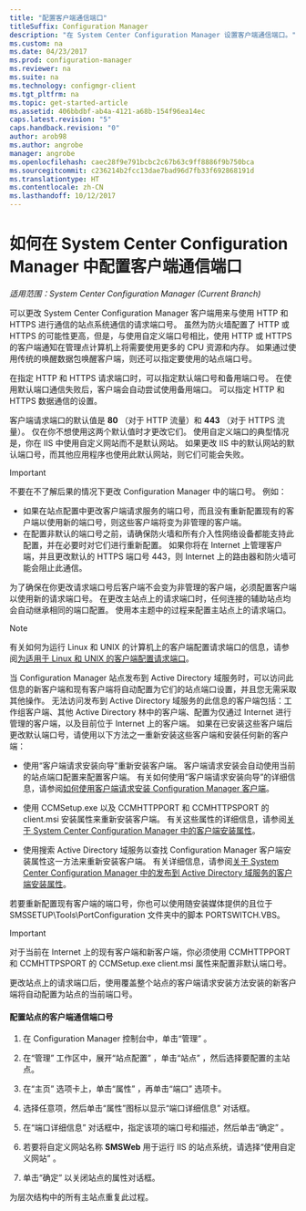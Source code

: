 ```yaml
---
title: "配置客户端通信端口"
titleSuffix: Configuration Manager
description: "在 System Center Configuration Manager 设置客户端通信端口。"
ms.custom: na
ms.date: 04/23/2017
ms.prod: configuration-manager
ms.reviewer: na
ms.suite: na
ms.technology: configmgr-client
ms.tgt_pltfrm: na
ms.topic: get-started-article
ms.assetid: 406bbdbf-ab4a-4121-a68b-154f96ea14ec
caps.latest.revision: "5"
caps.handback.revision: "0"
author: arob98
ms.author: angrobe
manager: angrobe
ms.openlocfilehash: caec28f9e791bcbc2c67b63c9ff8886f9b750bca
ms.sourcegitcommit: c236214b2fcc13dae7bad96d7fb33f692868191d
ms.translationtype: HT
ms.contentlocale: zh-CN
ms.lasthandoff: 10/12/2017
---
```

# <a name="how-to-configure-client-communication-ports-in-system-center-configuration-manager"></a>如何在 System Center Configuration Manager 中配置客户端通信端口

*适用范围：System Center Configuration Manager (Current Branch)*

可以更改 System Center Configuration Manager 客户端用来与使用 HTTP 和 HTTPS 进行通信的站点系统通信的请求端口号。 虽然为防火墙配置了 HTTP 或 HTTPS 的可能性更高，但是，与使用自定义端口号相比，使用 HTTP 或 HTTPS 的客户端通知在管理点计算机上将需要使用更多的 CPU 资源和内存。 如果通过使用传统的唤醒数据包唤醒客户端，则还可以指定要使用的站点端口号。  

 在指定 HTTP 和 HTTPS 请求端口时，可以指定默认端口号和备用端口号。 在使用默认端口通信失败后，客户端会自动尝试使用备用端口。 可以指定 HTTP 和 HTTPS 数据通信的设置。  

 客户端请求端口的默认值是 **80** （对于 HTTP 流量）和 **443** （对于 HTTPS 流量）。 仅在你不想使用这两个默认值时才更改它们。 使用自定义端口的典型情况是，你在 IIS 中使用自定义网站而不是默认网站。 如果更改 IIS 中的默认网站的默认端口号，而其他应用程序也使用此默认网站，则它们可能会失败。  

> [!IMPORTANT]  
>  不要在不了解后果的情况下更改 Configuration Manager 中的端口号。 例如：  
>   
>  -   如果在站点配置中更改客户端请求服务的端口号，而且没有重新配置现有的客户端以使用新的端口号，则这些客户端将变为非管理的客户端。  
> -   在配置非默认的端口号之前，请确保防火墙和所有介入性网络设备都能支持此配置，并在必要时对它们进行重新配置。 如果你将在 Internet 上管理客户端，并且更改默认的 HTTPS 端口号 443，则 Internet 上的路由器和防火墙可能会阻止此通信。  

 为了确保在你更改请求端口号后客户端不会变为非管理的客户端，必须配置客户端以使用新的请求端口号。 在更改主站点上的请求端口时，任何连接的辅助站点均会自动继承相同的端口配置。 使用本主题中的过程来配置主站点上的请求端口。  

> [!NOTE]  
>  有关如何为运行 Linux 和 UNIX 的计算机上的客户端配置请求端口的信息，请参阅[为适用于 Linux 和 UNIX 的客户端配置请求端口](../../../core/clients/deploy/deploy-clients-to-unix-and-linux-servers.md#BKMK_ConfigLnUClientCommuincations)。  

 当 Configuration Manager 站点发布到 Active Directory 域服务时，可以访问此信息的新客户端和现有客户端将自动配置为它们的站点端口设置，并且您无需采取其他操作。 无法访问发布到 Active Directory 域服务的此信息的客户端包括：工作组客户端、其他 Active Directory 林中的客户端、配置为仅通过 Internet 进行管理的客户端，以及目前位于 Internet 上的客户端。 如果在已安装这些客户端后更改默认端口号，请使用以下方法之一重新安装这些客户端和安装任何新的客户端：  

-   使用“客户端请求安装向导”重新安装客户端。 客户端请求安装会自动使用当前的站点端口配置来配置客户端。 有关如何使用“客户端请求安装向导”的详细信息，请参阅[如何使用客户端请求安装 Configuration Manager 客户端](../../../core/clients/deploy/deploy-clients-to-windows-computers.md#BKMK_ClientPush)。  

-   使用 CCMSetup.exe 以及 CCMHTTPPORT 和 CCMHTTPSPORT 的 client.msi 安装属性来重新安装客户端。 有关这些属性的详细信息，请参阅[关于 System Center Configuration Manager 中的客户端安装属性](../../../core/clients/deploy/about-client-installation-properties.md)。  

-   使用搜索 Active Directory 域服务以查找 Configuration Manager 客户端安装属性这一方法来重新安装客户端。 有关详细信息，请参阅[关于 System Center Configuration Manager 中的发布到 Active Directory 域服务的客户端安装属性](../../../core/clients/deploy/about-client-installation-properties-published-to-active-directory-domain-services.md)。  

 若要重新配置现有客户端的端口号，你也可以使用随安装媒体提供的且位于 SMSSETUP\Tools\PortConfiguration 文件夹中的脚本 PORTSWITCH.VBS。  

> [!IMPORTANT]  
>  对于当前在 Internet 上的现有客户端和新客户端，你必须使用 CCMHTTPPORT 和 CCMHTTPSPORT 的 CCMSetup.exe client.msi 属性来配置非默认端口号。  

 更改站点上的请求端口后，使用覆盖整个站点的客户端请求安装方法安装的新客户端将自动配置为站点的当前端口号。  

#### <a name="to-configure-the-client-communication-port-numbers-for-a-site"></a>配置站点的客户端通信端口号  

1.  在 Configuration Manager 控制台中，单击“管理” 。  

2.  在“管理”  工作区中，展开“站点配置” ，单击“站点” ，然后选择要配置的主站点。  

3.  在“主页”  选项卡上，单击“属性” ，再单击“端口”  选项卡。  

4.  选择任意项，然后单击“属性”图标以显示“端口详细信息”  对话框。  

5.  在“端口详细信息”  对话框中，指定该项的端口号和描述，然后单击“确定” 。  

6.  若要将自定义网站名称 **SMSWeb** 用于运行 IIS 的站点系统，请选择“使用自定义网站”  。  

7.  单击“确定”  以关闭站点的属性对话框。  

 为层次结构中的所有主站点重复此过程。
